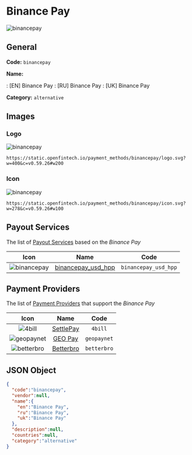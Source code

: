 
# Binance Pay 
![binancepay](https://static.openfintech.io/payment_methods/binancepay/logo.svg?w=400&c=v0.59.26#w200)  

## General 
**Code:** `binancepay` 
 
**Name:** 
 
:	[EN] Binance Pay 
:	[RU] Binance Pay 
:	[UK] Binance Pay 
 
**Category:** `alternative` 
 

## Images 

### Logo 
![binancepay](https://static.openfintech.io/payment_methods/binancepay/logo.svg?w=400&c=v0.59.26#w200)  

```
https://static.openfintech.io/payment_methods/binancepay/logo.svg?w=400&c=v0.59.26#w200
```  

### Icon 
![binancepay](https://static.openfintech.io/payment_methods/binancepay/icon.svg?w=278&c=v0.59.26#w100)  

```
https://static.openfintech.io/payment_methods/binancepay/icon.svg?w=278&c=v0.59.26#w100
```  

## Payout Services 
 
The list of [Payout Services](/payout-services/) based on the _Binance Pay_ 

|Icon|Name|Code| 
|:---:|:---:|:---:| 
|![binancepay](https://static.openfintech.io/payout_methods/binancepay/icon.svg?w=278&c=v0.59.26#w40) |[binancepay_usd_hpp](/payout-services/binancepay_usd_hpp/)|`binancepay_usd_hpp`| 
 

## Payment Providers 
 
The list of [Payment Providers](/payment-providers/) that support the _Binance Pay_ 

|Icon|Name|Code| 
|:---:|:---:|:---:| 
|![4bill](https://static.openfintech.io/payment_providers/4bill/icon.svg?w=278&c=v0.59.26#w100) |[SettlePay](/payment-providers/4bill/)|`4bill`| 
|![geopaynet](https://static.openfintech.io/payment_providers/geopaynet/icon.svg?w=278&c=v0.59.26#w100) |[GEO Pay](/payment-providers/geopaynet/)|`geopaynet`| 
|![betterbro](https://static.openfintech.io/payment_providers/betterbro/icon.png?w=278&c=v0.59.26#w100) |[Betterbro](/payment-providers/betterbro/)|`betterbro`| 
 

## JSON Object 

```json
{
  "code":"binancepay",
  "vendor":null,
  "name":{
    "en":"Binance Pay",
    "ru":"Binance Pay",
    "uk":"Binance Pay"
  },
  "description":null,
  "countries":null,
  "category":"alternative"
}
```  
